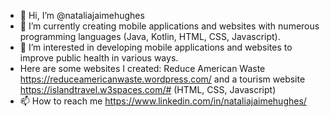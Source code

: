 - 👋 Hi, I’m @nataliajaimehughes
- 🌱 I’m currently creating mobile applications and websites with numerous programming languages (Java, Kotlin, HTML, CSS, Javascript).
- 👀 I’m interested in developing mobile applications and websites to improve public health in various ways.
- Here are some websites I created: Reduce American Waste https://reduceamericanwaste.wordpress.com/ and a tourism website https://islandtravel.w3spaces.com/# (HTML, CSS, Javascript)
- 📫 How to reach me https://www.linkedin.com/in/nataliajaimehughes/

<!---
nataliajaimehughes/nataliajaimehughes is a ✨ special ✨ repository because its `README.md` (this file) appears on your GitHub profile.
You can click the Preview link to take a look at your changes.
--->
